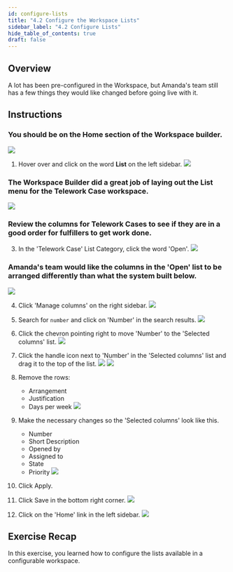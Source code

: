 ```yaml
---
id: configure-lists
title: "4.2 Configure the Workspace Lists"
sidebar_label: "4.2 Configure Lists"
hide_table_of_contents: true
draft: false
---
```


## Overview

A lot has been pre-configured in the Workspace, but Amanda's team still has a few things they would like changed before going live with it. 

## Instructions

### You should be on the **Home** section of the Workspace builder. 
![](../images/2023-11-08-17-19-50.png)


1. Hover over and click on the word **List** on the left sidebar. 
![](../images/2023-11-08-17-20-57.png)


### The Workspace Builder did a great job of laying out the List menu for the Telework Case workspace. 

![](../images/2023-11-08-17-22-37.png)

### Review the columns for Telework Cases to see if they are in a good order for fulfillers to get work done. 

3. In the 'Telework Case' List Category, click the word 'Open'. 
![](../images/2023-11-08-17-21-53.png)


### Amanda's team would like the columns in the 'Open' list to be arranged differently than what the system built below. 
![](../images/2023-11-08-17-23-55.png)


4. Click 'Manage columns' on the right sidebar. 
![](../images/2023-11-08-17-24-28.png)


5. Search for `number` and click on 'Number' in the search results.
![](../images/2023-11-08-17-25-37.png)


6. Click the chevron pointing right to move 'Number' to the 'Selected columns' list. 
![](../images/2023-11-08-17-26-33.png)


7. Click the handle icon next to 'Number' in the 'Selected columns' list and drag it to the top of the list. 
![](../images/2023-11-08-17-27-12.png)
![](../images/2023-11-08-17-27-46.png)


8. Remove the rows:
   * Arrangement
   * Justification
   * Days per week
   ![](../images/2023-11-08-17-28-32.png)


9. Make the necessary changes so the 'Selected columns' look like this.
    * Number
    * Short Description
    * Opened by
    * Assigned to
    * State
    * Priority
    ![](../images/2023-11-08-20-36-37.png)


10. Click <span className="button-purple">Apply</span>.


11. Click <span className="button-purple">Save</span> in the bottom right corner. 
![](../images/2023-11-08-18-08-07.png)

12. Click on the 'Home' link in the left sidebar. 
![](../images/2023-11-08-20-38-51.png)


## Exercise Recap

In this exercise, you learned how to configure the lists available in a configurable workspace. 